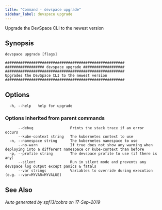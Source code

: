 ```yaml
---
title: "Command - devspace upgrade"
sidebar_label: devspace upgrade
---
```



Upgrade the DevSpace CLI to the newest version

## Synopsis


```
devspace upgrade [flags]
```

```
#######################################################
################## devspace upgrade ###################
#######################################################
Upgrades the DevSpace CLI to the newest version
#######################################################
```
## Options

```
  -h, --help   help for upgrade
```

### Options inherited from parent commands

```
      --debug                 Prints the stack trace if an error occurs
      --kube-context string   The kubernetes context to use
  -n, --namespace string      The kubernetes namespace to use
      --no-warn               If true does not show any warning when deploying into a different namespace or kube-context than before
  -p, --profile string        The devspace profile to use (if there is any)
      --silent                Run in silent mode and prevents any devspace log output except panics & fatals
      --var strings           Variables to override during execution (e.g. --var=MYVAR=MYVALUE)
```

## See Also

###### Auto generated by spf13/cobra on 17-Sep-2019
